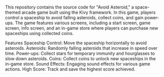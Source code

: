 This repository contains the source code for "Avoid Asteroid," a space-themed arcade game built using the Kivy framework. In this game, players control a spaceship to avoid falling asteroids, collect coins, and gain power-ups. The game features various screens, including a start screen, game screen, info screen, and an in-game store where players can purchase new spaceships using collected coins.

Features Spaceship Control: Move the spaceship horizontally to avoid asteroids. Asteroids: Randomly falling asteroids that increase in speed over time. Power-ups: Collect stars for temporary immunity and hourglasses to slow down asteroids. Coins: Collect coins to unlock new spaceships in the in-game store. Sound Effects: Engaging sound effects for various game actions. High Score: Track and save the highest score achieved.
